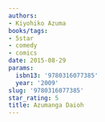 ```yaml
---
authors:
- Kiyohiko Azuma
books/tags:
- 5star
- comedy
- comics
date: 2015-08-29
params:
  isbn13: '9780316077385'
  year: '2009'
slug: '9780316077385'
star_rating: 5
title: Azumanga Daioh
---
```


<!--more-->